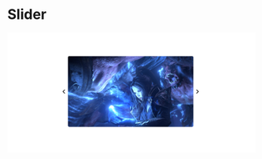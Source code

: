 # Slider
 
<img src="https://github.com/Moon-Day/Slider/blob/main/public/images/slider.png?raw=true" alt="girl" class="slider">